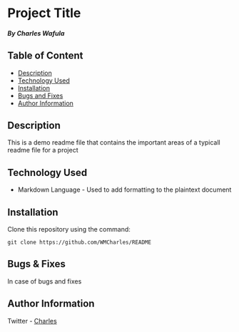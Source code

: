 # Project Title 

##### By Charles Wafula

## Table of Content

+ [Description](#description)
+ [Technology Used](#technology-used)
+ [Installation](#installation)
+ [Bugs and Fixes](#bugs--fixes)
+ [Author Information](#author-information)

## Description

<p>This is a demo readme file that contains the important areas of a typicall readme file for a project</p>

## Technology Used 

- Markdown Language - Used to add formatting to the plaintext document

## Installation

<p>Clone this repository using the command:</p>

```
git clone https://github.com/WMCharles/README
```

## Bugs & Fixes

<p>In case of bugs and fixes</p>

## Author Information

Twitter - [Charles](https://twitter.com/WMKCharles)
